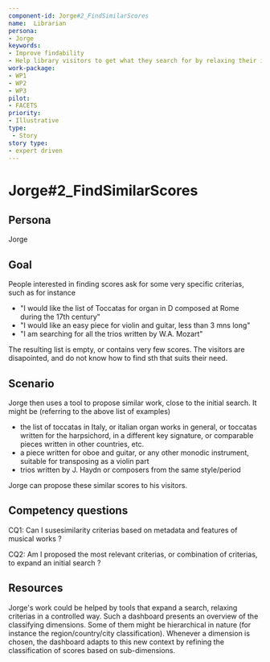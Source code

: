 ```yaml
---
component-id: Jorge#2_FindSimilarScores
name:  Librarian 
persona: 
- Jorge
keywords: 
- Improve findability
- Help library visitors to get what they search for by relaxing their initial searches
work-package:
- WP1
- WP2
- WP3
pilot:
- FACETS
priority:
- Illustrative
type:
 - Story
story type:
- expert driven
---
```

# Jorge#2_FindSimilarScores

## Persona
Jorge

## Goal
People interested in finding scores ask for some very specific criterias, such as for instance 
  - "I would like the list of Toccatas for organ in D composed at Rome during the 17th century"
  - "I would like an easy piece for violin and guitar, less than 3 mns long"
  - "I am searching for all the trios written by W.A. Mozart"
 
The resulting list is empty, or contains very few scores. The visitors are disapointed, and do not know how to find sth that suits their need.

## Scenario  

Jorge then uses a tool to propose similar work, close to the initial search. It might be (referring to the above list of examples)
  - the list of toccatas in Italy, or italian organ works in general, or toccatas written for the harpsichord, in a different key signature, or comparable pieces written in other countries, etc. 
  - a piece written for oboe and guitar, or any other monodic instrument, suitable for transposing as a violin part
  - trios written by J. Haydn or composers from the same style/period
 
 Jorge can propose these similar scores to his visitors.  


## Competency questions 

CQ1: Can I susesimilarity criterias based on metadata and features of musical works ?

CQ2: Am I proposed  the most relevant criterias, or combination of criterias,  to expand an initial search ?



## Resources


Jorge's work could be helped by tools that expand a search, relaxing criterias in a controlled way.
Such a dashboard presents an overview of the classifying dimensions. Some of them might be hierarchical in nature (for instance the region/country/city classification). Whenever a dimension is chosen, the dashboard adapts to this new context by refining the classification of scores based on sub-dimensions.
  
 
